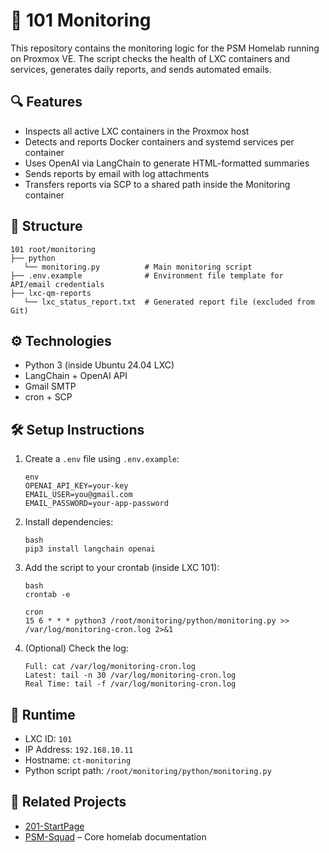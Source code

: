 # 🧭 101 Monitoring

This repository contains the monitoring logic for the PSM Homelab running on Proxmox VE. The script checks the health of LXC containers and services, generates daily reports, and sends automated emails.

## 🔍 Features

- Inspects all active LXC containers in the Proxmox host
- Detects and reports Docker containers and systemd services per container
- Uses OpenAI via LangChain to generate HTML-formatted summaries
- Sends reports by email with log attachments
- Transfers reports via SCP to a shared path inside the Monitoring container

## 📁 Structure

```
101 root/monitoring
├── python
   └── monitoring.py          # Main monitoring script
├── .env.example              # Environment file template for API/email credentials
├── lxc-qm-reports
   └── lxc_status_report.txt  # Generated report file (excluded from Git)
```

## ⚙️ Technologies

- Python 3 (inside Ubuntu 24.04 LXC)
- LangChain + OpenAI API
- Gmail SMTP
- cron + SCP

## 🛠️ Setup Instructions

1. Create a `.env` file using `.env.example`:
   ```
   env
   OPENAI_API_KEY=your-key
   EMAIL_USER=you@gmail.com
   EMAIL_PASSWORD=your-app-password
   ```

2. Install dependencies:
   ```
   bash
   pip3 install langchain openai
   ```

3. Add the script to your crontab (inside LXC 101):
   ```
   bash
   crontab -e
   ```

   ```
   cron
   15 6 * * * python3 /root/monitoring/python/monitoring.py >> /var/log/monitoring-cron.log 2>&1
   ```


4. (Optional) Check the log:
   ```
   Full: cat /var/log/monitoring-cron.log
   Latest: tail -n 30 /var/log/monitoring-cron.log
   Real Time: tail -f /var/log/monitoring-cron.log
   ```

## 📡 Runtime

- LXC ID: `101`
- IP Address: `192.168.10.11`
- Hostname: `ct-monitoring`
- Python script path: `/root/monitoring/python/monitoring.py`

## 🔗 Related Projects

- [201-StartPage](https://github.com/angeres1/201-StartPage)
- [PSM-Squad](https://github.com/angeres1/PSM-Squad) – Core homelab documentation